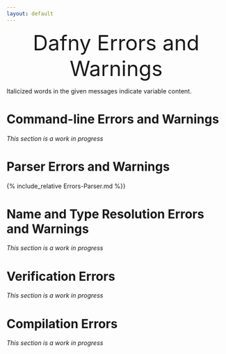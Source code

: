 ```yaml
---
layout: default
---
```

<font size="+4"><p style="text-align: center;">Dafny Errors and Warnings</p></font> <!-- PDFOMIT -->


<link rel="stylesheet" href="../assets/main.css">
<link rel="icon" href="../images/dafny-favicon.png" type="image/png">
<link rel="icon" href="../images/dafny-favicon.svg" type="image/svg+xml">

<script src="https://cdn.mathjax.org/mathjax/latest/MathJax.js?config=TeX-AMS-MML_HTMLorMML" type="text/javascript"></script>


Italicized words in the given messages indicate variable content.

# **Command-line Errors and Warnings**

_This section is a work in progress_
<!--  include_relative Errors-CommandLine.md--> 

# **Parser Errors and Warnings**

{% include_relative Errors-Parser.md %}}

# **Name and Type Resolution Errors and Warnings**

_This section is a work in progress_

# **Verification Errors**

_This section is a work in progress_

# **Compilation Errors**

_This section is a work in progress_
